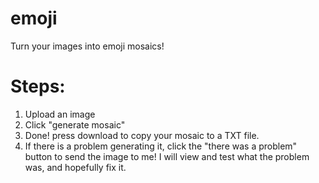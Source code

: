 # emoji
Turn your images into emoji mosaics!
# Steps:
1. Upload an image
2. Click "generate mosaic"
3. Done! press download to copy your mosaic to a TXT file.
4. If there is a problem generating it, click the "there was a problem" button to send the image to me! I will view and test what the problem was, and hopefully fix it.
